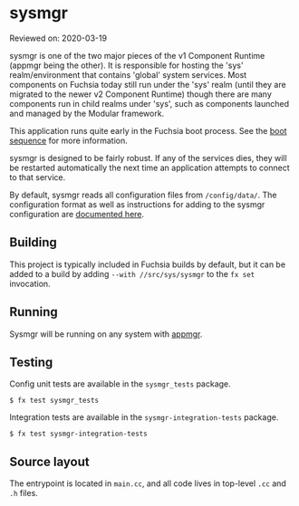 # sysmgr

Reviewed on: 2020-03-19

sysmgr is one of the two major pieces of the v1 Component Runtime (appmgr being
the other). It is responsible for hosting the 'sys' realm/environment that
contains 'global' system services. Most components on Fuchsia today still run
under the 'sys' realm (until they are migrated to the newer v2 Component
Runtime) though there are many components run in child realms under 'sys', such
as components launched and managed by the Modular framework.

This application runs quite early in the Fuchsia boot process. See the [boot
sequence](/docs/concepts/framework/boot_sequence.md)
for more information.

sysmgr is designed to be fairly robust. If any of the services dies, they
will be restarted automatically the next time an application attempts to
connect to that service.

By default, sysmgr reads all configuration files from `/config/data/`. The
configuration format as well as instructions for adding to the sysmgr
configuration are [documented here](sysmgr-configuration.md).

## Building

This project is typically included in Fuchsia builds by default, but it can be
added to a build by adding `--with //src/sys/sysmgr` to the `fx set`
invocation.

## Running

Sysmgr will be running on any system with [appmgr](../appmgr/README.md).

## Testing

Config unit tests are available in the `sysmgr_tests` package.

```
$ fx test sysmgr_tests
```

Integration tests are available in the `sysmgr-integration-tests` package.

```
$ fx test sysmgr-integration-tests
```

## Source layout

The entrypoint is located in `main.cc`, and all code lives in top-level `.cc`
and `.h` files.
